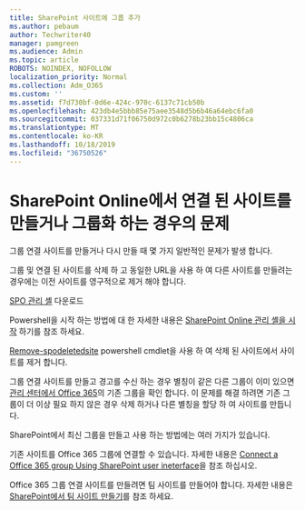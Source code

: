 ```yaml
---
title: SharePoint 사이트에 그룹 추가
ms.author: pebaum
author: Techwriter40
manager: pamgreen
ms.audience: Admin
ms.topic: article
ROBOTS: NOINDEX, NOFOLLOW
localization_priority: Normal
ms.collection: Adm_O365
ms.custom: ''
ms.assetid: f7d730bf-0d6e-424c-970c-6137c71cb50b
ms.openlocfilehash: 423db4e5bbb85e75aee3548d5b6b46a64ebc6fa0
ms.sourcegitcommit: 037331d71f06750d972c0b6278b23bb15c4806ca
ms.translationtype: MT
ms.contentlocale: ko-KR
ms.lasthandoff: 10/18/2019
ms.locfileid: "36750526"
---
```

# <a name="issues-when-creating-or-group-connected-sites-in-sharepoint-online"></a>SharePoint Online에서 연결 된 사이트를 만들거나 그룹화 하는 경우의 문제

그룹 연결 사이트를 만들거나 다시 만들 때 몇 가지 일반적인 문제가 발생 합니다.

 그룹 및 연결 된 사이트를 삭제 하 고 동일한 URL을 사용 하 여 다른 사이트를 만들려는 경우에는 이전 사이트를 영구적으로 제거 해야 합니다.

[SPO 관리 셸](https://support.office.com/article/introduction-to-the-sharepoint-online-management-shell-c16941c3-19b4-4710-8056-34c034493429) 다운로드

 Powershell을 시작 하는 방법에 대 한 자세한 내용은 [SharePoint Online 관리 셸을 시작](https://docs.microsoft.com/powershell/module/sharepoint-online/remove-sposite?view=sharepoint-ps) 하기를 참조 하세요.

[Remove-spodeletedsite](https://docs.microsoft.com/powershell/module/sharepoint-online/remove-sposite?view=sharepoint-ps) powershell cmdlet을 사용 하 여 삭제 된 사이트에서 사이트를 제거 합니다.

그룹 연결 사이트를 만들고 경고를 수신 하는 경우 별칭이 같은 다른 그룹이 이미 있으면 [관리 센터에서 Office 365](https://admin.microsoft.com/Adminportal/Home?source=applauncher#/groups)의 기존 그룹을 확인 합니다. 이 문제를 해결 하려면 기존 그룹이 더 이상 필요 하지 않은 경우 삭제 하거나 다른 별칭을 할당 하 여 사이트를 만듭니다.

SharePoint에서 최신 그룹을 만들고 사용 하는 방법에는 여러 가지가 있습니다.

기존 사이트를 Office 365 그룹에 연결할 수 있습니다. 자세한 내용은 [Connect a Office 365 group Using SharePoint user ineterface](https://docs.microsoft.com/sharepoint/dev/transform/modernize-connect-to-office365-group#connect-an-office-365-group-using-the-sharepoint-user-interface)을 참조 하십시오.

Office 365 그룹 연결 사이트를 만들려면 팀 사이트를 만들어야 합니다. 자세한 내용은 [SharePoint에서 팀 사이트 만들기](https://support.office.com/article/create-a-team-site-in-sharepoint-ef10c1e7-15f3-42a3-98aa-b5972711777d)를 참조 하세요.

